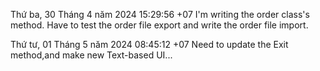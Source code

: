 Thứ ba, 30 Tháng 4 năm 2024 15:29:56 +07
I'm writing the order class's method.
Have to test the  order file export and write the order file import.

Thứ tư, 01 Tháng 5 năm 2024 08:45:12 +07
Need to update the Exit method,and make new Text-based UI...


